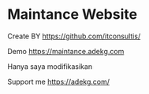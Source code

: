 # Maintance Website

Create BY
https://github.com/itconsultis/

Demo
https://maintance.adekg.com

Hanya saya modifikasikan

Support me
https://adekg.com/
